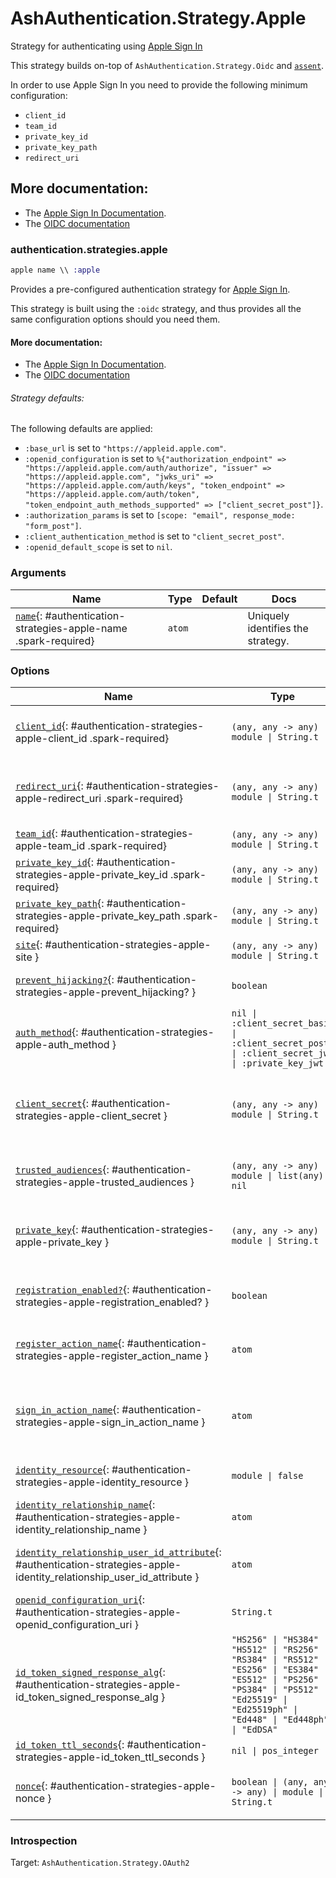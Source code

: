 <!--
This file was generated by Spark. Do not edit it by hand.
-->
# AshAuthentication.Strategy.Apple

Strategy for authenticating using [Apple Sign In](https://developer.apple.com/sign-in-with-apple/)

This strategy builds on-top of `AshAuthentication.Strategy.Oidc` and
[`assent`](https://hex.pm/packages/assent).

In order to use Apple Sign In you need to provide the following minimum configuration:

  - `client_id`
  - `team_id`
  - `private_key_id`
  - `private_key_path`
  - `redirect_uri`

## More documentation:
- The [Apple Sign In Documentation](https://developer.apple.com/documentation/sign_in_with_apple).
- The [OIDC documentation](`AshAuthentication.Strategy.Oidc`)



### authentication.strategies.apple
```elixir
apple name \\ :apple
```


Provides a pre-configured authentication strategy for [Apple Sign In](https://developer.apple.com/sign-in-with-apple/).

This strategy is built using the `:oidc` strategy, and thus provides all the same
configuration options should you need them.

#### More documentation:
- The [Apple Sign In Documentation](https://developer.apple.com/documentation/sign_in_with_apple).
- The [OIDC documentation](`AshAuthentication.Strategy.Oidc`)

###### Strategy defaults:

The following defaults are applied:

* `:base_url` is set to `"https://appleid.apple.com"`.
* `:openid_configuration` is set to `%{"authorization_endpoint" => "https://appleid.apple.com/auth/authorize", "issuer" => "https://appleid.apple.com", "jwks_uri" => "https://appleid.apple.com/auth/keys", "token_endpoint" => "https://appleid.apple.com/auth/token", "token_endpoint_auth_methods_supported" => ["client_secret_post"]}`.
* `:authorization_params` is set to `[scope: "email", response_mode: "form_post"]`.
* `:client_authentication_method` is set to `"client_secret_post"`.
* `:openid_default_scope` is set to `nil`.







### Arguments

| Name | Type | Default | Docs |
|------|------|---------|------|
| [`name`](#authentication-strategies-apple-name){: #authentication-strategies-apple-name .spark-required} | `atom` |  | Uniquely identifies the strategy. |
### Options

| Name | Type | Default | Docs |
|------|------|---------|------|
| [`client_id`](#authentication-strategies-apple-client_id){: #authentication-strategies-apple-client_id .spark-required} | `(any, any -> any) \| module \| String.t` |  | The OAuth2 client ID.  Takes either a module which implements the `AshAuthentication.Secret` behaviour, a 2 arity anonymous function or a string. |
| [`redirect_uri`](#authentication-strategies-apple-redirect_uri){: #authentication-strategies-apple-redirect_uri .spark-required} | `(any, any -> any) \| module \| String.t` |  | The callback URI *base*. Not the whole URI back to the callback endpoint, but the URI to your `AuthPlug`. Takes either a module which implements the `AshAuthentication.Secret` behaviour, a 2 arity anonymous function or a string. |
| [`team_id`](#authentication-strategies-apple-team_id){: #authentication-strategies-apple-team_id .spark-required} | `(any, any -> any) \| module \| String.t` |  | The Apple team ID associated with the application. |
| [`private_key_id`](#authentication-strategies-apple-private_key_id){: #authentication-strategies-apple-private_key_id .spark-required} | `(any, any -> any) \| module \| String.t` |  | The private key ID used for signing the JWT token. |
| [`private_key_path`](#authentication-strategies-apple-private_key_path){: #authentication-strategies-apple-private_key_path .spark-required} | `(any, any -> any) \| module \| String.t` |  | The path to the private key file used for signing the JWT token. |
| [`site`](#authentication-strategies-apple-site){: #authentication-strategies-apple-site } | `(any, any -> any) \| module \| String.t` |  | Deprecated: Use `base_url` instead. |
| [`prevent_hijacking?`](#authentication-strategies-apple-prevent_hijacking?){: #authentication-strategies-apple-prevent_hijacking? } | `boolean` | `true` | Requires a confirmation add_on to be present if the password strategy is used with the same identity_field. |
| [`auth_method`](#authentication-strategies-apple-auth_method){: #authentication-strategies-apple-auth_method } | `nil \| :client_secret_basic \| :client_secret_post \| :client_secret_jwt \| :private_key_jwt` | `:client_secret_post` | The authentication strategy used, optional. If not set, no authentication will be used during the access token request. |
| [`client_secret`](#authentication-strategies-apple-client_secret){: #authentication-strategies-apple-client_secret } | `(any, any -> any) \| module \| String.t` |  | The OAuth2 client secret. Required if :auth_method is `:client_secret_basic`, `:client_secret_post` or `:client_secret_jwt`. Takes either a module which implements the `AshAuthentication.Secret` behaviour, a 2 arity anonymous function or a string. |
| [`trusted_audiences`](#authentication-strategies-apple-trusted_audiences){: #authentication-strategies-apple-trusted_audiences } | `(any, any -> any) \| module \| list(any) \| nil` |  | A list of audiences which are trusted. Takes either a module which implements the `AshAuthentication.Secret` behaviour, a 2 arity anonymous function or a string. |
| [`private_key`](#authentication-strategies-apple-private_key){: #authentication-strategies-apple-private_key } | `(any, any -> any) \| module \| String.t` |  | The private key to use if `:auth_method` is `:private_key_jwt`. Takes either a module which implements the `AshAuthentication.Secret` behaviour, a 2 arity anonymous function or a string. |
| [`registration_enabled?`](#authentication-strategies-apple-registration_enabled?){: #authentication-strategies-apple-registration_enabled? } | `boolean` | `true` | If enabled, new users will be able to register for your site when authenticating and not already present. If not, only existing users will be able to authenticate. |
| [`register_action_name`](#authentication-strategies-apple-register_action_name){: #authentication-strategies-apple-register_action_name } | `atom` |  | The name of the action to use to register a user, if `registration_enabled?` is `true`. Defaults to `register_with_<name>` See the "Registration and Sign-in" section of the strategy docs for more. |
| [`sign_in_action_name`](#authentication-strategies-apple-sign_in_action_name){: #authentication-strategies-apple-sign_in_action_name } | `atom` |  | The name of the action to use to sign in an existing user, if `sign_in_enabled?` is `true`. Defaults to `sign_in_with_<strategy>`, which is generated for you by default. See the "Registration and Sign-in" section of the strategy docs for more information. |
| [`identity_resource`](#authentication-strategies-apple-identity_resource){: #authentication-strategies-apple-identity_resource } | `module \| false` | `false` | The resource used to store user identities, or `false` to disable. See the User Identities section of the strategy docs for more. |
| [`identity_relationship_name`](#authentication-strategies-apple-identity_relationship_name){: #authentication-strategies-apple-identity_relationship_name } | `atom` | `:identities` | Name of the relationship to the provider identities resource |
| [`identity_relationship_user_id_attribute`](#authentication-strategies-apple-identity_relationship_user_id_attribute){: #authentication-strategies-apple-identity_relationship_user_id_attribute } | `atom` | `:user_id` | The name of the destination (user_id) attribute on your provider identity resource. Only necessary if you've changed the `user_id_attribute_name` option of the provider identity. |
| [`openid_configuration_uri`](#authentication-strategies-apple-openid_configuration_uri){: #authentication-strategies-apple-openid_configuration_uri } | `String.t` | `"/.well-known/openid-configuration"` | The URI for the OpenID provider |
| [`id_token_signed_response_alg`](#authentication-strategies-apple-id_token_signed_response_alg){: #authentication-strategies-apple-id_token_signed_response_alg } | `"HS256" \| "HS384" \| "HS512" \| "RS256" \| "RS384" \| "RS512" \| "ES256" \| "ES384" \| "ES512" \| "PS256" \| "PS384" \| "PS512" \| "Ed25519" \| "Ed25519ph" \| "Ed448" \| "Ed448ph" \| "EdDSA"` | `"RS256"` | The `id_token_signed_response_alg` parameter sent by the Client during Registration. |
| [`id_token_ttl_seconds`](#authentication-strategies-apple-id_token_ttl_seconds){: #authentication-strategies-apple-id_token_ttl_seconds } | `nil \| pos_integer` |  | The number of seconds from `iat` that an ID Token will be considered valid. |
| [`nonce`](#authentication-strategies-apple-nonce){: #authentication-strategies-apple-nonce } | `boolean \| (any, any -> any) \| module \| String.t` | `true` | A function for generating the session nonce, `true` to automatically generate it with `AshAuthentication.Strategy.Oidc.NonceGenerator`, or `false` to disable. |





### Introspection

Target: `AshAuthentication.Strategy.OAuth2`



<style type="text/css">.spark-required::after { content: "*"; color: red !important; }</style>
